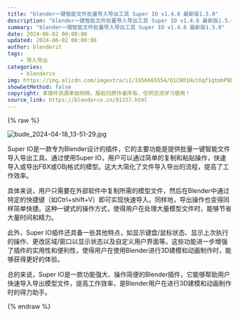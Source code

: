 ```yaml
---
title: "blender一键智能文件批量导入导出工具 Super IO v1.4.8 最新版1.5.0"
description: "blender一键智能文件批量导入导出工具 Super IO v1.4.8 最新版1.5.0"
summary: "blender一键智能文件批量导入导出工具 Super IO v1.4.8 最新版1.5.0"
date: 2024-06-02 00:00:00
updated: 2024-06-02 00:00:00
author: blenderit
tags: 
    - 导入导出
categories:
    - blenderco
img: https://img.alicdn.com/imgextra/i1/1856665554/O1CN01HutXqf1qtmhPBDPnT_!!1856665554.jpg
showGetMethod: false
copyright: 本插件资源来自网络，版权归原作者所有，仅供交流学习使用！
source_link: https://blenderco.cn/81157.html
---
```


{% raw %}
<p><img class="aligncenter" src="https://img.alicdn.com/imgextra/i1/1856665554/O1CN01HutXqf1qtmhPBDPnT_!!1856665554.jpg" alt="bude_2024-04-18_13-51-29.jpg"></p><p class="">Super IO是一款专为Blender设计的插件，它的主要功能是提供批量一键智能文件导入导出工具。通过使用Super IO，用户可以通过简单的复制和粘贴操作，快速导入或导出FBX或OBj格式的模型。这大大简化了文件导入导出的流程，提高了工作效率。</p><p class="">具体来说，用户只需要在外部软件中复制所需的模型文件，然后在Blender中通过特定的快捷键（如Ctrl+shift+V）即可实现快速导入。同样地，导出操作也变得同样简单快捷。这种一键式的操作方式，使得用户在处理大量模型文件时，能够节省大量时间和精力。</p><p class="">此外，Super IO插件还具备一些其他特点，如显示键盘/鼠标状态、显示上次执行的操作、更改区域/窗口以显示状态以及自定义用户界面等。这些功能进一步增强了插件的实用性和便利性，使得用户在使用Blender进行3D建模和动画制作时，能够获得更好的体验。</p><p class="">总的来说，Super IO是一款功能强大、操作简便的Blender插件，它能够帮助用户快速导入导出模型文件，提高工作效率，是Blender用户在进行3D建模和动画制作时的得力助手。</p>
<div style="display: none">blenderco</div>
{% endraw %}